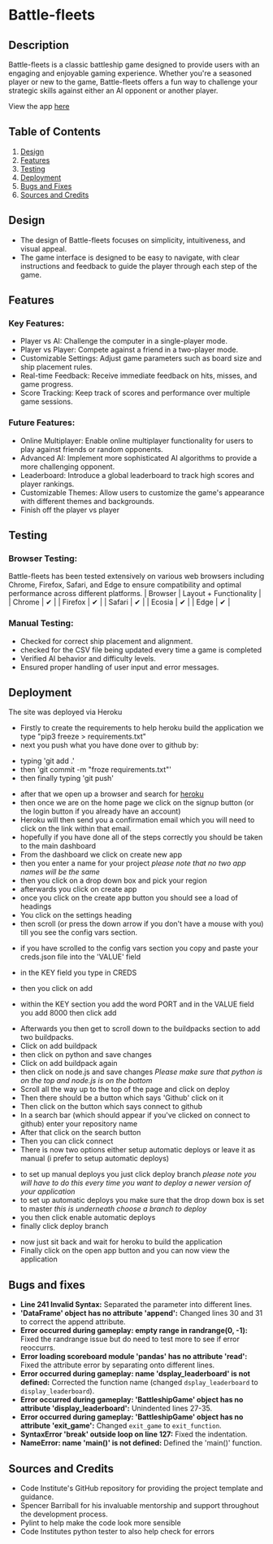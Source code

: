 # Battle-fleets

## Description
Battle-fleets is a classic battleship game designed to provide users with an engaging and enjoyable gaming experience. Whether you're a seasoned player or new to the game, Battle-fleets offers a fun way to challenge your strategic skills against either an AI opponent or another player.

View the app [here](https://ciproject3-1a2d8b8a54cb.herokuapp.com/)

## Table of Contents
1. [Design](#design)
2. [Features](#features)
3. [Testing](#testing)
4. [Deployment](#deployment)
5. [Bugs and Fixes](#bugs-and-fixes)
6. [Sources and Credits](#sources-and-credits)

## Design
- The design of Battle-fleets focuses on simplicity, intuitiveness, and visual appeal. 
- The game interface is designed to be easy to navigate, with clear instructions and feedback to guide the player through each step of the game.

## Features
### Key Features:
- Player vs AI: Challenge the computer in a single-player mode.
- Player vs Player: Compete against a friend in a two-player mode.
- Customizable Settings: Adjust game parameters such as board size and ship placement rules.
- Real-time Feedback: Receive immediate feedback on hits, misses, and game progress.
- Score Tracking: Keep track of scores and performance over multiple game sessions.

### Future Features:
- Online Multiplayer: Enable online multiplayer functionality for users to play against friends or random opponents.
- Advanced AI: Implement more sophisticated AI algorithms to provide a more challenging opponent.
- Leaderboard: Introduce a global leaderboard to track high scores and player rankings.
- Customizable Themes: Allow users to customize the game's appearance with different themes and backgrounds.
- Finish off the player vs player


## Testing
### Browser Testing:
Battle-fleets has been tested extensively on various web browsers including Chrome, Firefox, Safari, and Edge to ensure compatibility and optimal performance across different platforms.
| Browser | Layout + Functionality |
| Chrome  |            ✔           |
| Firefox |            ✔           |
| Safari  |            ✔           |
| Ecosia  |            ✔           |
| Edge    |            ✔           |

### Manual Testing:
- Checked for correct ship placement and alignment.
- checked for the CSV file being updated every time a game is completed
- Verified AI behavior and difficulty levels.
- Ensured proper handling of user input and error messages.
## Deployment
The site was deployed via Heroku
- Firstly to create the requirements to help heroku build the application we type "pip3 freeze > requirements.txt"
- next you push what you have done over to github by:
+ typing 'git add .'
+ then 'git commit -m "froze requirements.txt"'
+ then finally typing 'git push'
- after that we open up a browser and search for [heroku](https://www.heroku.com)
- then once we are on the home page we click on the signup button (or the login button if you already have an account)
- Heroku will then send you a confirmation email which you will need to click on the link within that email.
- hopefully if you have done all of the steps correctly you should be taken to the main dashboard
- From the dashboard we click on create new app
- then you enter a name for your project *please note that no two app names will be the same*
- then you click on a drop down box and pick your region
- afterwards you click on create app
- once you click on the create app button you should see a load of headings
- You click on the settings heading
- then scroll (or press the down arrow if you don't have a mouse with you) till you see the config vars section.
+ if you have scrolled to the config vars section you copy and paste your creds.json file into the 'VALUE' field
+ in the KEY field you type in CREDS
+ then you click on add

+ within the KEY section you add the word PORT and in the VALUE field you add 8000 then click add
- Afterwards you then get to scroll down to the buildpacks section to add two buildpacks.
- Click on add buildpack
- then click on python and save changes
- Click on add buildpack again
- then click on node.js and save changes
*Please make sure that python is on the top and node.js is on the bottom*
- Scroll all the way up to the top of the page and click on deploy
- Then there should be a button which says 'Github' click on it
- Then click on the button which says connect to github
- In a search bar (which should appear if you've clicked on connect to github) enter your repository name
- After that click on the search button
- Then you can click connect
- There is now two options either setup automatic deploys or leave it as manual (i prefer to setup automatic deploys)
+ to set up manual deploys you just click deploy branch
*please note you will have to do this every time you want to deploy a newer version of your application*
+ to set up automatic deploys you make sure that the drop down box is set to master *this is underneath choose a branch to deploy*
+ you then click enable automatic deploys
+ finally click deploy branch
- now just sit back and wait for heroku to build the application
- Finally click on the open app button and you can now view the application

## Bugs and fixes
- **Line 241 Invalid Syntax:** Separated the parameter into different lines.
- **'DataFrame' object has no attribute 'append':** Changed lines 30 and 31 to correct the append attribute.
- **Error occurred during gameplay: empty range in randrange(0, -1):** Fixed the randrange issue but do need to test more to see if error reoccurrs.
- **Error loading scoreboard module 'pandas' has no attribute 'read':** Fixed the attribute error by separating onto different lines.
- **Error occurred during gameplay: name 'dsplay_leaderboard' is not defined:** Corrected the function name (changed `dsplay_leaderboard` to `display_leaderboard`).
- **Error occurred during gameplay: 'BattleshipGame' object has no attribute 'display_leaderboard':** Unindented lines 27-35.
- **Error occurred during gameplay: 'BattleshipGame' object has no attribute 'exit_game':** Changed `exit_game` to `exit_function`.
- **SyntaxError 'break' outside loop on line 127:** Fixed the indentation.
- **NameError: name 'main()' is not defined:** Defined the 'main()' function.
## Sources and Credits
- Code Institute's GitHub repository for providing the project template and guidance.
- Spencer Barriball for his invaluable mentorship and support throughout the development process.
- Pylint to help make the code look more sensible
- Code Institutes python tester to also help check for errors
